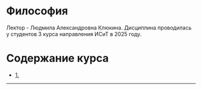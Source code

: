# Философия

Лектор - Людмила Александровна Клюкина. Дисциплина проводилась у студентов 3 курса направления ИСиТ в 2025 году.

# Содержание курса

- [1. ](./lectures/1)

___________________________________